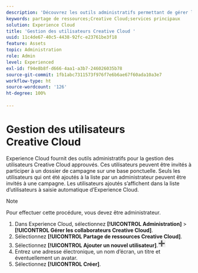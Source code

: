 ```yaml
---
description: 'Découvrez les outils administratifs permettant de gérer les utilisateurs Creative Cloud approuvés dans Experience Cloud. '
keywords: partage de ressources;Creative Cloud;services principaux
solution: Experience Cloud
title: 'Gestion des utilisateurs Creative Cloud '
uuid: 11c4de67-40c5-4438-92fc-e23761be3f18
feature: Assets
topic: Administration
role: Admin
level: Experienced
exl-id: f94e8b8f-d666-4aa1-a3b7-246026035b78
source-git-commit: 1fb1abc7311573f976f7e6b6ae67f60ada10a3e7
workflow-type: ht
source-wordcount: '126'
ht-degree: 100%

---
```


# Gestion des utilisateurs Creative Cloud

Experience Cloud fournit des outils administratifs pour la gestion des utilisateurs Creative Cloud approuvés. Ces utilisateurs peuvent être invités à participer à un dossier de campagne sur une base ponctuelle. Seuls les utilisateurs qui ont été ajoutés à la liste par un administrateur peuvent être invités à une campagne. Les utilisateurs ajoutés s’affichent dans la liste d’utilisateurs à saisie automatique d’Experience Cloud.

>[!NOTE]
>
>Pour effectuer cette procédure, vous devez être administrateur.

1. Dans Experience Cloud, sélectionnez **[!UICONTROL Administration]** > **[!UICONTROL Gérer les collaborateurs Creative Cloud]**.
1. Sélectionnez **[!UICONTROL Partage de ressources Creative Cloud]**.
1. Sélectionnez **[!UICONTROL Ajouter un nouvel utilisateur]**.![](assets/mac_add_icon.png)
1. Entrez une adresse électronique, un nom d’écran, un titre et éventuellement un avatar.
1. Sélectionnez **[!UICONTROL Créer]**.
